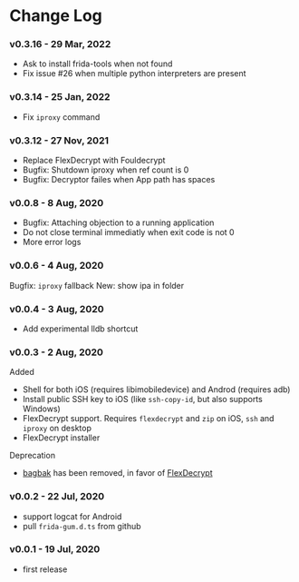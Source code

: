 # Change Log

### v0.3.16 - 29 Mar, 2022

* Ask to install frida-tools when not found
* Fix issue #26 when multiple python interpreters are present

### v0.3.14 - 25 Jan, 2022

* Fix `iproxy` command

### v0.3.12 - 27 Nov, 2021

* Replace FlexDecrypt with Fouldecrypt
* Bugfix: Shutdown iproxy when ref count is 0
* Bugfix: Decryptor failes when App path has spaces

### v0.0.8 - 8 Aug, 2020

* Bugfix: Attaching objection to a running application
* Do not close terminal immediatly when exit code is not 0
* More error logs

### v0.0.6 - 4 Aug, 2020

Bugfix: `iproxy` fallback
New: show ipa in folder

### v0.0.4 - 3 Aug, 2020

* Add experimental lldb shortcut

### v0.0.3 - 2 Aug, 2020

Added

* Shell for both iOS (requires libimobiledevice) and Androd (requires adb)
* Install public SSH key to iOS (like `ssh-copy-id`, but also supports Windows)
* FlexDecrypt support. Requires `flexdecrypt` and `zip` on iOS, `ssh` and `iproxy` on desktop
* FlexDecrypt installer

Deprecation

* [bagbak](https://github.com/ChiChou/bagbak) has been removed, in favor of [FlexDecrypt](https://github.com/JohnCoates/flexdecrypt)

### v0.0.2 - 22 Jul, 2020

* support logcat for Android
* pull `frida-gum.d.ts` from github

### v0.0.1 - 19 Jul, 2020

* first release

